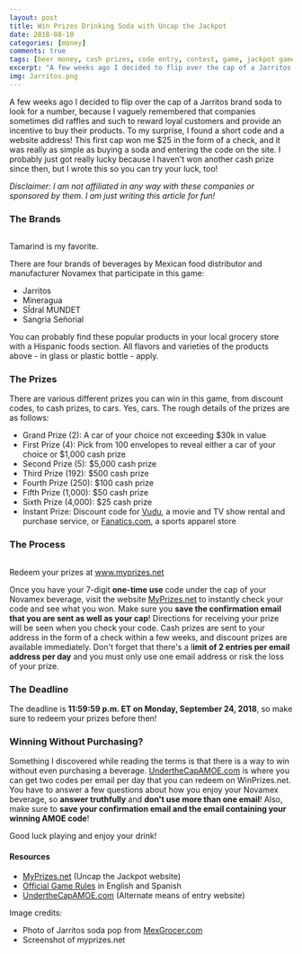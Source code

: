 ```yaml
---
layout: post
title: Win Prizes Drinking Soda with Uncap the Jackpot
date: 2018-08-10
categories: [money]
comments: true
tags: [beer money, cash prizes, code entry, contest, game, jackpot game, jarritos, making money online, novamex, soda, uncap the jackpot, win prizes]
excerpt: "A few weeks ago I decided to flip over the cap of a Jarritos brand soda to look for a number, because I vaguely remembered that companies sometimes did raffles and such to reward loyal customers and provide an incentive to buy their products. To my surprise, I found a short code and a website address! This first cap won me $25 in the form of a check, and it was really as simple as buying a soda and entering the code on the site. I probably just got really lucky because I haven't won another cash prize since then, but I wrote this so you can try your luck, too!"
img: Jarritos.png
---
```


<p><first-letter>A</first-letter> few weeks ago I decided to flip over the cap of a Jarritos brand soda to look for a number, because I vaguely remembered that companies sometimes did raffles and such to reward loyal customers and provide an incentive to buy their products. To my surprise, I found a short code and a website address! This first cap won me $25 in the form of a check, and it was really as simple as buying a soda and entering the code on the site. I probably just got really lucky because I haven't won another cash prize since then, but I wrote this so you can try your luck, too!</p>

<p><em>Disclaimer: I am not affiliated in any way with these companies or sponsored by them. I am just writing this article for fun!</em></p>

<h3>The Brands</h3>

<img src="{{ site.url }}/img/Jarritos.png" alt="" class="img-fluid"/>

<p class="caption">Tamarind is my favorite.</p>

<p>There are four brands of beverages by Mexican food distributor and manufacturer Novamex that participate in this game:</p>

<ul>
	<li>Jarritos</li>
	<li>Mineragua</li>
	<li>SÍdral MUNDET</li>
	<li>Sangria Señorial</li>
</ul>

<p>You can probably find these popular products in your local grocery store with a Hispanic foods section. All flavors and varieties of the products above - in glass or plastic bottle - apply.</p>

<h3>The Prizes</h3>

<p>There are various different prizes you can win in this game, from discount codes, to cash prizes, to cars. Yes, cars. The rough details of the prizes are as follows:</p>

<ul>
	<li>Grand Prize (2): A car of your choice not exceeding $30k in value</li>
	<li>First Prize (4): Pick from 100 envelopes to reveal either a car of your choice or $1,000 cash prize</li>
	<li>Second Prize (5): $5,000 cash prize</li><li>Third Prize (192): $500 cash prize</li>
	<li>Fourth Prize (250): $100 cash prize</li>
	<li>Fifth Prize (1,000): $50 cash prize</li><li>Sixth Prize (4,000): $25 cash prize</li>
	<li>Instant Prize: Discount code for <a href="http://vudu.com" target="_blank">Vudu</a>, a movie and TV show rental and purchase service, or <a href="http://fanatics.com" target="_blank">Fanatics.com</a>, a sports apparel store</li>
</ul>

<h3>The Process</h3>

<img src="{{ site.url }}/img/uncapthejackpot.png" alt="" class="img-fluid"/>

<p class="caption">Redeem your prizes at <a href="http://www.myprizes.net" target="_blank">www.myprizes.net</a></p>

<p>Once you have your 7-digit <strong>one-time use </strong>code under the cap of your Novamex beverage, visit the website <a href="http://www.myprizes.net" target="_blank">MyPrizes.net</a> to instantly check your code and see what you won. Make sure you <strong>save the confirmation email that you are sent as well as your cap</strong>! Directions for receiving your prize will be seen when you check your code. Cash prizes are sent to your address in the form of a check within a few weeks, and discount prizes are available immediately. Don't forget that there's a l<strong>imit of 2 entries per email address per day</strong> and you must only use one email address or risk the loss of your prize.</p>

<h3>The Deadline</h3>

<p>The deadline is <strong>11:59:59 p.m. ET on Monday, September 24, 2018</strong>, so make sure to redeem your prizes before then!</p>

<h3>Winning Without Purchasing?</h3>

<p>Something I discovered while reading the terms is that there is a way to win without even purchasing a beverage. <a href="https://www.underthecapamoe.com/" target="_blank">UndertheCapAMOE.com</a> is where you can get two codes per email per day that you can redeem on WinPrizes.net. You have to answer a few questions about how you enjoy your Novamex beverage, so <strong>answer truthfully</strong> and <strong>don't use more than one email</strong>! Also, make sure to <strong>save your confirmation email and the email containing your winning AMOE code</strong>!</p>

<p>Good luck playing and enjoy your drink!</p>

<h4>Resources</h4>

<ul>
	<li><a href="https://www.myprizes.net/" target="_blank">MyPrizes.net</a> (Uncap the Jackpot website)</li>
	<li><a href="https://www.myprizes.net/terms.htm" target="_blank">Official Game Rules</a> in English and Spanish</li>
	<li><a href="https://www.underthecapamoe.com/" target="_blank">UndertheCapAMOE.com</a> (Alternate means of entry website)</li>
</ul>

<p>Image credits:</p>

<ul>
	<li>Photo of Jarritos soda pop from <a href="https://www.mexgrocer.com/15007.html" target="_blank" rel="noopener">MexGrocer.com</a></li>
	<li>Screenshot of myprizes.net</li>
</ul>
